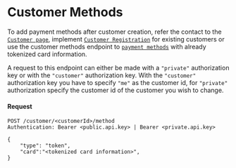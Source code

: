 # Customer Methods
To add payment methods after customer creation, refer the contact to the [`Customer page`](../customer-page.html#customer-page), implement [`Customer Registration`](./customer-registration.html#customer-registration) for existing customers or use the customer methods endpoint to [`payment methods`](../reference/customer.html#customermethod) with already tokenized card information.

A request to this endpoint can either be made with a `"private"` authorization key or with the `"customer"` authorization key. 
With the `"customer"` authorization key you have to specify `"me"` as the customer id, for `"private"` authorization specify the customer id of the customer you wish to change.

#### Request
```{1}
POST /customer/<customerId>/method
Authentication: Bearer <public.api.key> | Bearer <private.api.key>

{
    "type": "token",
    "card":"<tokenized card information>",
}
```
